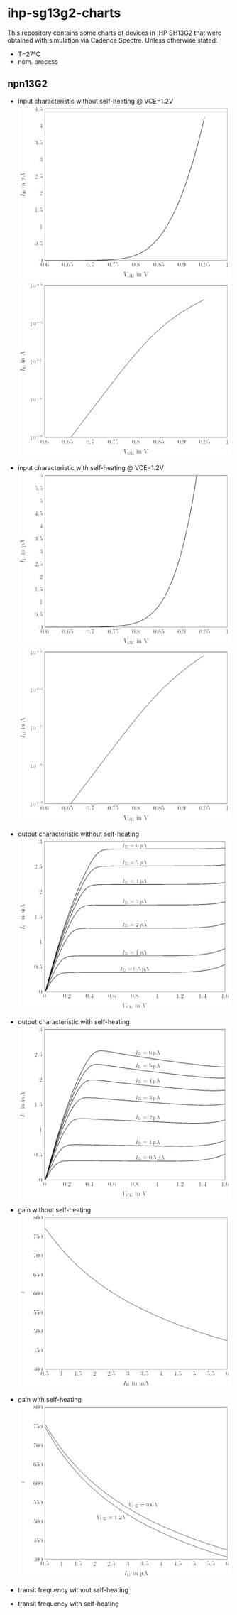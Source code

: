 # ihp-sg13g2-charts

This repository contains some charts of devices in 
[IHP SH13G2](https://github.com/IHP-GmbH/IHP-Open-PDK) that were 
obtained with simulation via Cadence Spectre.
Unless otherwise stated:
- T=27°C
- nom. process

## npn13G2

- input characteristic without self-heating @ VCE=1.2V
  ![npn13G2-ib-vs-vbe_vce-1V2-no_selft-lin](img/npn13G2-ib-vs-vbe_vce-1V2-no_selft-lin.png)
  ![npn13G2-ib-vs-vbe_vce-1V2-no_selft-log](img/npn13G2-ib-vs-vbe_vce-1V2-no_selft-log.png)

- input characteristic with self-heating @ VCE=1.2V
  ![npn13G2-ib-vs-vbe_vce-1V2-no_selft-lin](img/npn13G2-ib-vs-vbe_vce-1V2-selft-lin.png)
  ![npn13G2-ib-vs-vbe_vce-1V2-no_selft-log](img/npn13G2-ib-vs-vbe_vce-1V2-selft-log.png)

- output characteristic without self-heating
  ![npn13G2-ic-vs-vce_ibe-sweep-no_selft](img/npn13G2-ic-vs-vce_ibe-sweep-no_selft.png)

- output characteristic with self-heating
  ![npn13G2-ic-vs-vce_ibe-sweep-selft](img/npn13G2-ic-vs-vce_ibe-sweep-selft.png)

- gain without self-heating
  ![npn13G2-beta-vs-ib_no-selft](img/npn13G2-beta-vs-ib_no-selft.png)

- gain with self-heating
  ![npn13G2-beta-vs-ib_selft](img/npn13G2-beta-vs-ib_selft.png)

- transit frequency without self-heating

- transit frequency with self-heating

